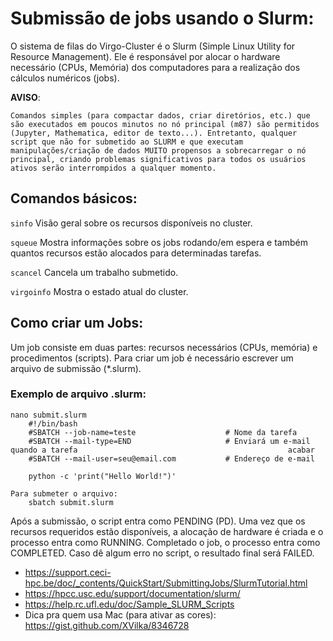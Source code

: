 # Submissão de jobs usando o Slurm:

O sistema de filas do Virgo-Cluster é o Slurm (Simple Linux Utility for Resource Management). Ele é responsável por alocar o hardware necessário (CPUs, Memória) dos computadores para a realização dos cálculos numéricos (jobs).

**AVISO**:

	Comandos simples (para compactar dados, criar diretórios, etc.) que são executados em poucos minutos no nó principal (m87) são permitidos (Jupyter, Mathematica, editor de texto...). Entretanto, qualquer script que não for submetido ao SLURM e que executam manipulações/criação de dados MUITO propensos a sobrecarregar o nó principal, criando problemas significativos para todos os usuários ativos serão interrompidos a qualquer momento.

## Comandos básicos:

`sinfo`
	Visão geral sobre os recursos disponíveis no cluster.

`squeue`
	Mostra informações sobre os jobs rodando/em espera e também quantos recursos estão alocados para determinadas tarefas.

`scancel`
	Cancela um trabalho submetido.

`virgoinfo`
	Mostra o estado  atual do cluster.


## Como criar um Jobs:
Um job consiste em duas partes: recursos necessários (CPUs, memória) e procedimentos (scripts).
Para criar um job é necessário escrever um arquivo de submissão (*.slurm).

### Exemplo de arquivo .slurm:

	nano submit.slurm
		#!/bin/bash
		#SBATCH --job-name=teste                    # Nome da tarefa
		#SBATCH --mail-type=END                     # Enviará um e-mail quando a tarefa 											  acabar
		#SBATCH --mail-user=seu@email.com           # Endereço de e-mail
		
		python -c 'print("Hello World!")'

	Para submeter o arquivo:
		sbatch submit.slurm

Após a submissão, o script entra como PENDING (PD). Uma vez que os recursos requeridos estão disponíveis, a alocação de hardware é criada e o processo entra como RUNNING. Completado o job, o processo entra como COMPLETED. Caso dê algum erro no script, o resultado final será FAILED.

- https://support.ceci-hpc.be/doc/_contents/QuickStart/SubmittingJobs/SlurmTutorial.html
- https://hpcc.usc.edu/support/documentation/slurm/
- https://help.rc.ufl.edu/doc/Sample_SLURM_Scripts
- Dica pra quem usa Mac (para ativar as cores): https://gist.github.com/XVilka/8346728
